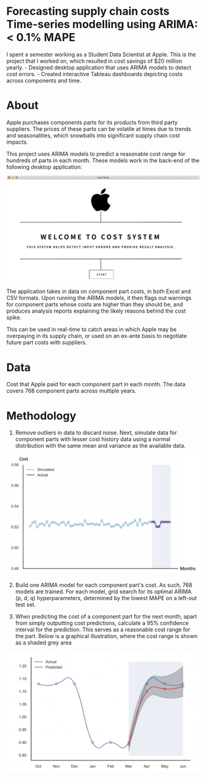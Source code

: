 <h1> Forecasting supply chain costs<br>Time-series modelling using ARIMA: < 0.1% MAPE </h1>
I spent a semester working as a Student Data Scientist at Apple. 
This is the project that I worked on, which resulted in cost savings of $20 million yearly.
- Designed desktop application that uses ARIMA models to detect cost errors.
- Created interactive Tableau dashboards depicting costs across components and time.
 
# About
Apple purchases components parts for its products from third party suppliers. The prices of these parts can be volatile at times due to trends and seasonalities, which snowballs into significant supply chain cost impacts.

This project uses ARIMA models to predict a reasonable cost range for hundreds of parts in each month. These models work in the back-end of the following desktop application:
 
<img src="readme_images/desktop_application.png" width="650">

The application takes in data on component part costs, in both Excel and CSV formats. Upon running the ARIMA models, it then flags out warnings for component parts whose costs are higher than they should be, and produces analysis reports explaining the likely reasons behind the cost spike.

This can be used in real-time to catch areas in which Apple may be overpaying in its supply chain, or used on an ex-ante basis to negotiate future part costs with suppliers.


# Data
Cost that Apple paid for each component part in each month. The data covers 768 component parts across multiple years.


# Methodology
1. Remove outliers in data to discard noise. Next, simulate data for component parts with lesser cost history data using a normal distribution with the same mean and variance as the available data.
<img src="readme_images/data_simulation.png" width="650">

2. Build one ARIMA model for each component part's cost. As such, 768 models are trained. For each model, grid search for its optimal ARIMA (p, d, q) hyperparameters, determined by the lowest MAPE on a left-out test set.

3. When predicting the cost of a component part for the next month, apart from simply outputting cost predictions, calculate a 95% confidence interval for the prediction. This serves as a reasonable cost range for the part. Below is a graphical illustration, where the cost range is shown as a shaded grey area
<img src="readme_images/prediction.png" width="650">




